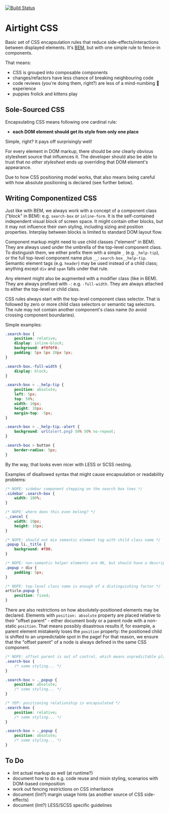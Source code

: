 [![Build Status](https://travis-ci.org/unframework/airtight-css-lint.svg?branch=master)](https://travis-ci.org/unframework/airtight-css-lint)

# Airtight CSS

Basic set of CSS encapsulation rules that reduce side-effects/interactions between displayed elements. It's [BEM](http://csswizardry.com/2013/01/mindbemding-getting-your-head-round-bem-syntax/), but with one simple rule to fence-in components.

That means:

* CSS is grouped into composable components
* changes/refactors have less chance of breaking neighbouring code
* code reviews (you're doing them, right?) are less of a mind-numbing 💩 experience
* puppies frolick and kittens play

## Sole-Sourced CSS

Encapsulating CSS means following one cardinal rule:

- **each DOM element should get its style from only one place**

Simple, right? It pays off surprisingly well!

For every element in DOM markup, there should be *one* clearly obvious stylesheet source that influences it. The developer should also be able to trust that *no other stylesheet* ends up overriding that DOM element's appearance.

Due to how CSS positioning model works, that also means being careful with how absolute positioning is declared (see further below).

## Writing Componentized CSS

Just like with BEM, we always work with a concept of a component class ("block" in BEM): e.g. `search-box` or `inline-form`. It is the self-contained independent visual block of screen space. It might contain other blocks, but it may not influence their own styling, including sizing and position properties. Interplay between blocks is limited to standard DOM layout flow.

Component markup might need to use child classes ("element" in BEM). They are always used under the umbrella of the top-level component class. To distinguish them, we either prefix them with a simple `_` (e.g. `_help-tip`), or the full top-level component name plus `__`: `search-box__help-tip`. Semantic element tags (e.g. `header`) may be used instead of a child class; anything except `div` and `span` falls under that rule.

Any element might also be augmented with a modifier class (like in BEM). They are always prefixed with `-`: e.g. `-full-width`. They are always attached to either the top-level or child class.

CSS rules always start with the top-level component class selector. That is followed by zero or more child class selectors or semantic tag selectors. The rule may not contain another component's class name (to avoid crossing component boundaries).

Simple examples:

```css
.search-box {
    position: relative;
    display: inline-block;
    background: #f0f0f0;
    padding: 5px 5px 20px 5px;
}

.search-box.-full-width {
    display: block;
}

.search-box > ._help-tip {
    position: absolute;
    left: 5px;
    top: 50%;
    width: 10px;
    height: 10px;
    margin-top: -5px;
}

.search-box > ._help-tip.-alert {
    background: url(alert.png) 50% 50% no-repeat;
}

.search-box > button {
    border-radius: 5px;
}
```

By the way, that looks even nicer with LESS or SCSS nesting.

Examples of disallowed syntax that might cause encapsulation or readability problems:

```css
/* NOPE: sidebar component stepping on the search box toes */
.sidebar .search-box {
    width: 100%;
}

/* NOPE: where does this even belong? */
._cancel {
    width: 10px;
    height: 10px;
}

/* NOPE: should not mix semantic element tag with child class name */
.popup li._title {
    background: #f00;
}

/* NOPE: non-semantic helper elements are OK, but should have a descriptive child class name */
.popup > div {
    padding: 5px;
}

/* NOPE: top-level class name is enough of a distinguishing factor */
article.popup {
    position: fixed;
}
```

There are also restrictions on how absolutely-positioned elements may be declared. Elements with `position: absolute` property are placed relative to their "offset parent" - either document body or a parent node with a non-static `position`. That means possibly disastrous results if, for example, a parent element mistakenly loses the `position` property: the positioned child is shifted to an unpredictable spot in the page! For that reason, we ensure that the "offset parent" of a node is always defined in the same CSS component.

```css
/* NOPE: offset parent is out of control, which means unpredictable placement */
.search-box {
    /* some styling... */
}

.search-box > ._popup {
    position: absolute;
    /* some styling... */
}

/* YEP: positioning relationship is encapsulated */
.search-box {
    position: relative;
    /* some styling... */
}

.search-box > ._popup {
    position: absolute;
    /* some styling... */
}
```

## To Do

- lint actual markup as well (at runtime?)
- document how to do e.g. code reuse and mixin styling, scenarios with DOM-based composition
- work out fencing restrictions on CSS inheritance
- document (lint?) margin usage hints (as another source of CSS side-effects)
- document (lint?) LESS/SCSS specific guidelines
